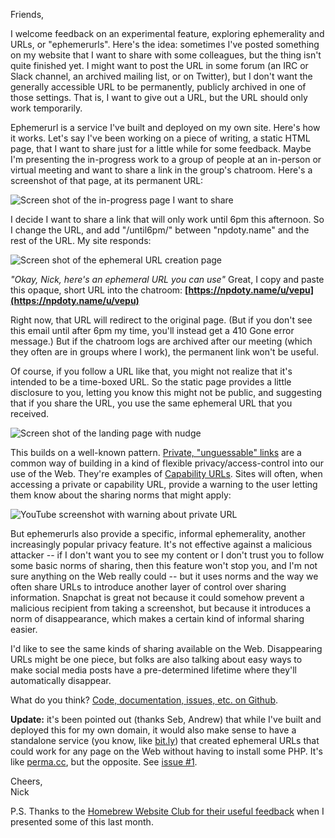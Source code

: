Friends,

I welcome feedback on an experimental feature, exploring ephemerality and URLs, or "ephemerurls". Here's the idea: sometimes I've posted something on my website that I want to share with some colleagues, but the thing isn't quite finished yet. I might want to post the URL in some forum (an IRC or Slack channel, an archived mailing list, or on Twitter), but I don't want the generally accessible URL to be permanently, publicly archived in one of those settings. That is, I want to give out a URL, but the URL should only work temporarily.

Ephemerurl is a service I've built and deployed on my own site. Here's how it works. Let's say I've been working on a piece of writing, a static HTML page, that I want to share just for a little while for some feedback. Maybe I'm presenting the in-progress work to a group of people at an in-person or virtual meeting and want to share a link in the group's chatroom. Here's a screenshot of that page, at its permanent URL:

![Screen shot of the in-progress page I want to share](https://npdoty.name/images/Screen+Shot+2016-06-17+at+4.56.34+PM.png)

I decide I want to share a link that will only work until 6pm this afternoon. So I change the URL, and add "/until6pm/" between "npdoty.name" and the rest of the URL. My site responds:

![Screen shot of the ephemeral URL creation page](https://npdoty.name/images/Screen+Shot+2016-06-17+at+4.57.19+PM.png)

_"Okay, Nick, here's an ephemeral URL you can use"_ Great, I copy and paste this opaque, short URL into the chatroom: **[https://npdoty.name/u/vepu](https://npdoty.name/u/vepu)**

Right now, that URL will redirect to the original page. (But if you don't see this email until after 6pm my time, you'll instead get a 410 Gone error message.) But if the chatroom logs are archived after our meeting (which they often are in groups where I work), the permanent link won't be useful.

Of course, if you follow a URL like that, you might not realize that it's intended to be a time-boxed URL. So the static page provides a little disclosure to you, letting you know this might not be public, and suggesting that if you share the URL, you use the same ephemeral URL that you received.

![Screen shot of the landing page with nudge](https://npdoty.name/images/Screen+Shot+2016-06-17+at+4.57.40+PM.png)

This builds on a well-known pattern. [Private, "unguessable" links](http://privacypatterns.org/patterns/Private-link) are a common way of building in a kind of flexible privacy/access-control into our use of the Web. They're examples of [Capability URLs](https://www.w3.org/TR/capability-urls/). Sites will often, when accessing a private or capability URL, provide a warning to the user letting them know about the sharing norms that might apply:

![YouTube screenshot with warning about private URL](https://npdoty.name/images/Screen+Shot+2016-02-08+at+10.50.03+PM.png)

But ephemerurls also provide a specific, informal ephemerality, another increasingly popular privacy feature. It's not effective against a malicious attacker -- if I don't want you to see my content or I don't trust you to follow some basic norms of sharing, then this feature won't stop you, and I'm not sure anything on the Web really could -- but it uses norms and the way we often share URLs to introduce another layer of control over sharing information. Snapchat is great not because it could somehow prevent a malicious recipient from taking a screenshot, but because it introduces a norm of disappearance, which makes a certain kind of informal sharing easier. 

I'd like to see the same kinds of sharing available on the Web. Disappearing URLs might be one piece, but folks are also talking about easy ways to make social media posts have a pre-determined lifetime where they'll automatically disappear.

What do you think? [Code, documentation, issues, etc. on Github](https://github.com/npdoty/ephemerurl). 

**Update:** it's been pointed out (thanks Seb, Andrew) that while I've built and deployed this for my own domain, it would also make sense to have a standalone service (you know, like [bit.ly](https://bitly.com/)) that created ephemeral URLs that could work for any page on the Web without having to install some PHP. It's like [perma.cc](https://perma.cc/), but the opposite. See [issue #1](https://github.com/npdoty/ephemerurl/issues/1).

Cheers,<br>
Nick

P.S. Thanks to the [Homebrew Website Club for their useful feedback](http://indiewebcamp.com/events/2016-05-04-homebrew-website-club) when I presented some of this last month.